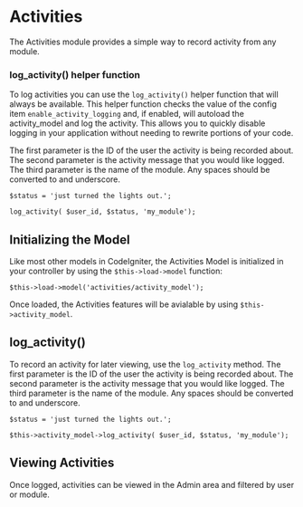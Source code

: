 # Activities

The Activities module provides a simple way to record activity from any module.

### log_activity() helper function

To log activities you can use the `log_activity()` helper function that will always be available. This helper function checks the value of the config item `enable_activity_logging` and, if enabled, will autoload the activity_model and log the activity. This allows you to quickly disable logging in your application without needing to rewrite portions of your code.

The first parameter is the ID of the user the activity is being recorded about. The second parameter is the activity message that you would like logged. The third parameter is the name of the module. Any spaces should be converted to and underscore.

    $status = 'just turned the lights out.';

    log_activity( $user_id, $status, 'my_module');

## Initializing the Model

Like most other models in CodeIgniter, the Activities Model is initialized in your controller by using the `$this->load->model` function:

    $this->load->model('activities/activity_model');

Once loaded, the Activities features will be avialable by using `$this->activity_model`.

## log_activity()

To record an activity for later viewing, use the `log_activity` method. The first parameter is the ID of the user the activity is being recorded about. The second parameter is the activity message that you would like logged. The third parameter is the name of the module. Any spaces should be converted to and underscore.

    $status = 'just turned the lights out.';

    $this->activity_model->log_activity( $user_id, $status, 'my_module');

## Viewing Activities

Once logged, activities can be viewed in the Admin area and filtered by user or module.
